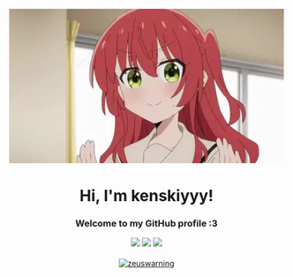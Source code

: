 <p align="center">
    <img src="kita-ikuyo-rap.webp" alt="Banner">
  </a>
</p>

<h1 align="center">Hi, I'm kenskiyyy!</h1>

<h3 align="center">Welcome to my GitHub profile :3</h3>

<p align="center">
  <img height="50%" width="auto" src ="https://github-readme-stats.vercel.app/api?username=kenskiyyy&show_icons=true&count_private=true&theme=darcula&hide_border=true&hide=issues,contribs&bg_color=00000000">
  <img height="50%" width="auto" src ="https://github-readme-stats.vercel.app/api/top-langs/?username=kenskiyyy&layout=compact&hide_border=true&theme=darcula&bg_color=00000000&langs_count=6&hide=jupyter%20notebook,tex,css,php&exclude_repo=Pacman-AI">
  <img src ="https://github-readme-streak-stats.herokuapp.com?user=kenskiyyy&theme=darcula&hide_border=true&background=FFFFFF00">
  <br>
  <br>
  <a href="https://www.buymeacoffee.com/zeuswarning"> <img align="center" src="https://cdn.buymeacoffee.com/buttons/v2/default-orange.png" height="50" width="210" alt="zeuswarning" /></a>
</p>
